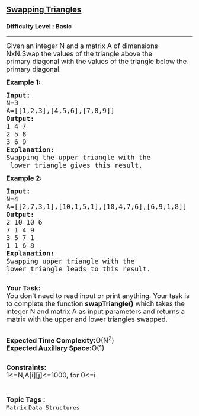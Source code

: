 <h2><a href="https://practice.geeksforgeeks.org/problems/swapping-triangles5209/0">Swapping Triangles</a></h2><h3>Difficulty Level : Basic</h3><hr><div class="problems_problem_content__Xm_eO"><p><span style="font-size:18px">Given an integer N and a matrix A of dimensions NxN.Swap the values of the triangle above the primary&nbsp;diagonal with the values of the triangle below the primary diagonal.</span></p>

<p><span style="font-size:18px"><strong>Example 1:</strong></span></p>

<pre><span style="font-size:18px"><strong>Input:</strong>
N=3
A=[[1,2,3],[4,5,6],[7,8,9]]
<strong>Output:</strong>
1 4 7
2 5 8
3 6 9
<strong>Explanation:</strong>
Swapping the upper triangle with the
 lower triangle gives this result.</span></pre>

<p><span style="font-size:18px"><strong>Example 2:</strong></span></p>

<pre><span style="font-size:18px"><strong>Input:</strong>
N=4
A=[[2,7,3,1],[10,1,5,1],[10,4,7,6],[6,9,1,8]]
<strong>Output:</strong>
2 10 10 6 
7 1 4 9 
3 5 7 1 
1 1 6 8
<strong>Explanation:</strong>
Swapping upper triangle with the
lower triangle leads to this result.</span></pre>

<p><br>
<span style="font-size:18px"><strong>Your Task:</strong><br>
You don't need to read input or print anything. Your task is to complete the function <strong>swapTriangle()</strong> which takes the integer N and matrix A as input parameters and returns a matrix with the upper and lower triangles swapped.</span></p>

<p><br>
<span style="font-size:18px"><strong>Expected Time Complexity:</strong>O(N<sup>2</sup>)<br>
<strong>Expected Auxillary Space:</strong>O(1)</span><br>
&nbsp;</p>

<p><span style="font-size:18px"><strong>Constraints:</strong><br>
1&lt;=N,A[i][j]&lt;=1000, for 0&lt;=i &nbsp;</span></p>
</div><br><p><span style=font-size:18px><strong>Topic Tags : </strong><br><code>Matrix</code>&nbsp;<code>Data Structures</code>&nbsp;